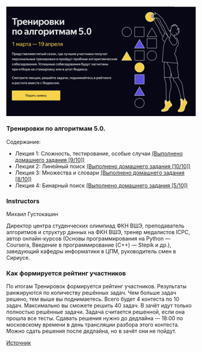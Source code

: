 <p align="center"> 
    <img align="center"  src="pictures/Banner.png" />
</p> 

### Тренировки по алгоритмам 5.0. 
Содержание:
* Лекция 1: Сложность, тестирование, особые случаи [(Выполнено домашнего задания [9/10])](Kon/)
* Лекция 2: Линейный поиск [(Выполнено домашнего задания [10/10])](Kon2/)
* Лекция 3: Множества и словари [(Выполнено домашнего задания [8/10])](Kon3/)
* Лекция 4: Бинарный поиск [(Выполнено домашнего задания [5/10])](Kon4/)

### Instructors
Михаил Густокашин

Директор центра студенческих олимпиад ФКН ВШЭ, преподаватель алгоритмов и структур данных на ФКН ВШЭ, тренер медалистов ICPC, автор онлайн-курсов (Основы программирования на Python — Coursera, Введение в программирование (C++) — Stepik и др.), заведующий кафедры информатики в ЦПМ, руководитель смен в Сириусе.

### Как формируется рейтинг участников
По итогам Тренировок формируется рейтинг участников. Результаты ранжируются по количеству решённых задач. Чем больше задач решено, тем выше вы поднимаетесь. Всего будет 4 контеста по 10 задач. Максимально вы сможете решить 40 задач.
В зачёт идут только полностью решённые задачи. Задача считается решенной, если она прошла все тесты. Сдавать решения нужно до дедлайна — 18:00 по московскому времени в день трансляции разбора этого контеста. Можно сдать решения после дедлайна, но в зачёт они не пойдут.

[Источник](https://yandex.ru/yaintern/algorithm-training#info)
